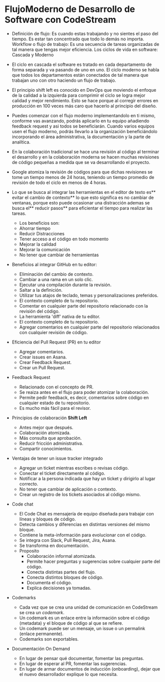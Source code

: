 # FlujoModerno de Desarrollo de Software con CodeStream

- Definición de flujo: Es cuando estas trabajando y no sientes el paso del tiempo. Es estar tan concentrado que todo lo demás no importa.
Workflow o flujo de trabajo: Es una secuencia de tareas organizadas de tal manera que tengas mejor eficiencia.
Los ciclos de vida en software: Cascada y Moderno

- El ciclo en cascada el software es tratado en cada departamento de forma separada y va pasando de uno en uno.
El ciclo moderno se habla que todos los departamentos están conectados de tal manera que trabajan uno con otro haciendo un flujo de trabajo.

- El principio shift left es conocido en DevOps que moviendo el enfoque de la calidad a la izquierda para comprimir el ciclo se logra mejor calidad y mejor rendimiento.
Esto se hace porque al corregir errores en producción en 100 veces más caro que hacerlo al principio del diseño.

- Puedes comenzar con el flujo moderno implementandolo en ti mismo, conforme vas avanzando, podrás aplicarlo en tu equipo añadiendo feedback request y asi todos se beneficiarán.
Cuando varios equipos usen el flujo moderno, podrás llevarlo a la organización beneficiándolo incorporando el área administrativa, la documentación y la parte de analítica.

- En la colaboración tradicional se hace una revisión al código al terminar el desarrollo y en la colaboración moderna se hacen muchas revisiones de código pequeñas a medida que se va desarrollando el proyecto.
- Google atomiza la revisión de códigos para que dichas revisiones se tome un tiempo menos de 24 horas, teniendo un tiempo promedio de revisión de todo el ciclo en menos de 4 horas.

- Lo que se busca al integrar las herramientas en el editor de texto es** evitar el cambio de contexto** lo que esto significa es no cambiar de ventanas, porque esto puede ocasionar una distracción ademas se busca el** reducir pasos** para eficientar el tiempo para realizar las tareas.
  - Los beneficios son:
  - Ahorrar tiempo
  - Reducir Distracciones
  - Tener acceso a el código en todo momento
  - Mejorar la calidad
  - Mejorar la comunicación
  - No tener que cambiar de herramientas
 
- Beneficios al integrar GitHub en tu editor:
  - Eliminación del cambio de contexto.
  - Cambiar a una rama en un solo clic.
  - Ejecutar una compilación durante la revisión.
  - Saltar a la definición.
  - Utilizar tus atajos de teclado, temas y personalizaciones preferidos.
  - El contexto completo de tu repositorio.
  - Comentar en cualquier parte del repositorio relacionado con la revisión del código.
  - La herramienta 'diff' nativa de tu editor.
  - El contexto completo de tu repositorio.
  - Agregar comentarios en cualquier parte del repositorio relacionados con cualquier revisión de código.
  
- Eficiencia del Pull Request (PR) en tu editor
  - Agregar comentarios.
  - Crear issues en Asana.
  - Crear Feedback Request.
  - Crear un Pull Request.
  
- Feedback Request
  - Relacionado con el concepto de PR.
  - Se reaiza antes en el flujo para poder atomizar la colaboración.
  - Permite pedir feedback, es decir, comentarios sobre código en cualquier estado de tu repositorio.
  - Es mucho más fácil para el revisor.
  
- Principios de colaboración **Shift Left**
  - Antes mejor que después.
  - Colaboración atomizada.
  - Más consulta que aprobación.
  - Reducir fricción administrativa.
  - Compartir conocimientos.
 
- Ventajas de tener un issue tracker integrado
  - Agregar un ticket mientras escribes o revisas código.
  - Conectar el ticket directamente al código.
  - Notificar a la persona indicada que hay un ticket y dirigirlo al lugar correcto.
  - No tener que cambiar de aplicación o contexto.
  - Crear un registro de los tickets asociados al código mismo.

- Code chat
  - El Code Chat es mensajería de equipo diseñada para trabajar con líneas y bloques de código.
  - Detecta cambios y diferencias en distintas versiones del mismo bloque.
  - Contiene la meta-información para evolucionar con el código.
  - Se integra con Slack, Pull Request, Jira, Asana.
  - Se transforma en documentación.
  - Proposito
    - Colaboración informal atomizada.
    - Permite hacer preguntas y sugerencias sobre cualquier parte del código.
    - Conecta distintas partes del flujo.
    - Conecta distintos bloques de código.
    - Documenta el código.
    - Explica decisiones ya tomadas.
  
 - Codemarks
    - Cada vez que se crea una unidad de comunicación en CodeStream se crea un *codemark*.
    - Un codemark es un enlace entre la información sobre el código (metadata) y el bloque de código al que se refiere.
    - Un codemark puede ser un mensaje, un issue o un permalink (enlace permanente).
    - Codemarks son exportables.
  
- Documentación On Demand
  - En lugar de pensar qué documentar, fomentar las preguntas.
  - En lugar de esperar al PR, fomentar las sugerencias.
  - En lugar de armar documentos de inducción (onboarding), dejar que el nuevo desarrollador explique lo que necesita.
